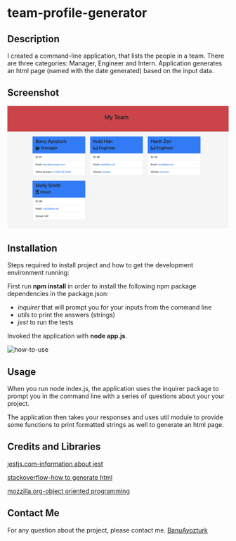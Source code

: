 # team-profile-generator

## Description

I created a command-line application, that lists the people in a team. There are three categories: Manager, Engineer and Intern. Application generates an html page (named with the date generated) based on the input data. 


## Screenshot

![generated-html-sample](./images/screenshot.png)

## Installation 

Steps required to install project and how to get the development environment running:

First run **npm install** in order to install the following npm package dependencies in the package.json:

- <i>inquirer</i> that will prompt you for your inputs from the command line
- <i>utils</i> to print the answers (strings) 
- <i>jest</i> to run the tests

Invoked the application with **node app.js**.

![how-to-use](./images/screenvideo.gif)

## Usage

When you run node index.js, the application uses the inquirer package to prompt you in the command line with a series of questions about your your project.

The application then takes your responses and uses util module to provide some functions to print formatted strings as well to generate an html page.

## Credits and Libraries

 [jestjs.com-information about jest](https://jestjs.io/docs/getting-started)

 [stackoverflow-how to generate html](https://stackoverflow.com/questions/21617468/node-js-generate-html)

 [mozzilla.org-object oriented programming](https://developer.mozilla.org/en-US/docs/Learn/JavaScript/Objects/Object-oriented_JS)


 ## Contact Me
For any question about the project, please contact me.
[BanuAyozturk](mailto:bnyksl@gmail.com)




